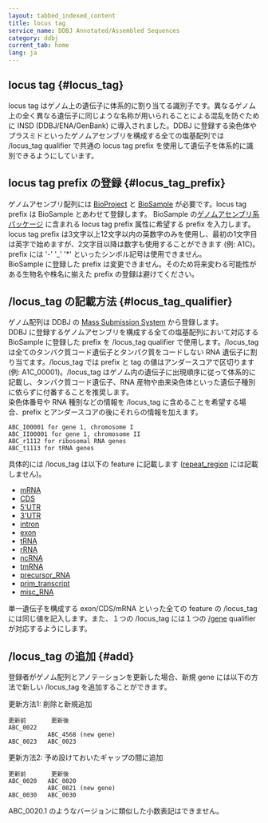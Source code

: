 ```yaml
---
layout: tabbed_indexed_content
title: locus tag
service_name: DDBJ Annotated/Assembled Sequences
category: ddbj
current_tab: home
lang: ja
---
```


## locus tag {#locus_tag}

locus tag はゲノム上の遺伝子に体系的に割り当てる識別子です。異なるゲノム上の全く異なる遺伝子に同じような名称が用いられることによる混乱を防ぐために INSD (DDBJ/ENA/GenBank) に導入されました。DDBJ に登録する染色体やプラスミドといったゲノムアセンブリを構成する全ての塩基配列では /locus_tag qualifier で共通の locus tag prefix を使用して遺伝子を体系的に識別できるようにしています。

## locus tag prefix の登録 {#locus_tag_prefix}

ゲノムアセンブリ配列には [BioProject](/bioproject/submission.html) と [BioSample](/biosample/submission.html) が必要です。locus tag prefix は BioSample とあわせて登録します。  BioSample の[ゲノムアセンブリ系パッケージ](/biosample/overview.html#genome-assembly-sample) に含まれる locus tag prefix 属性に希望する prefix を入力します。locus tag prefix は3文字以上12文字以内の英数字のみを使用し、最初の1文字目は英字で始めますが、2文字目以降は数字も使用することができます (例: A1C)。prefix には '-' '\_' '\*' といったシンボル記号は使用できません。  
BioSample に登録した prefix は変更できません。そのため将来変わる可能性がある生物名や株名に揃えた prefix の登録は避けてください。   

## /locus_tag の記載方法 {#locus_tag_qualifier}

ゲノム配列は DDBJ の [Mass Submission System](/ddbj/mss.html) から登録します。  
DDBJ に登録するゲノムアセンブリを構成する全ての塩基配列において対応する BioSample に登録した prefix を /locus_tag qualifier で使用します。/locus_tag は全てのタンパク質コード遺伝子とタンパク質をコードしない RNA 遺伝子に割り当てます。/locus_tag では prefix と tag の値はアンダースコアで区切ります (例: A1C_00001)。/locus_tag はゲノム内の遺伝子に出現順序に従って体系的に記載し、タンパク質コード遺伝子、RNA 産物や由来染色体といった遺伝子種別に依らずに付番することを推奨します。  
染色体番号や RNA 種別などの情報を /locus_tag に含めることを希望する場合、prefix とアンダースコアの後にそれらの情報を加えます。

```
ABC_I00001 for gene 1, chromosome I
ABC_II00001 for gene 1, chromosome II
ABC_r1112 for ribosomal RNA genes
ABC_t1113 for tRNA genes
```

具体的には /locus_tag は以下の feature に記載します ([repeat_region](/ddbj/features.html#repeat_region) には記載しません)。

* [mRNA](/ddbj/features.html#mRNA)
* [CDS](/ddbj/features.html#cds)
* [5'UTR](/ddbj/features.html#5UTR)
* [3'UTR](/ddbj/features.html#3UTR)
* [intron](/ddbj/features.html#intron)
* [exon](/ddbj/features.html#exon)
* [tRNA](/ddbj/features.html#tRNA)
* [rRNA](/ddbj/features.html#rRNA)
* [ncRNA](/ddbj/features.html#ncRNA)
* [tmRNA](/ddbj/features.html#tmRNA)
* [precursor_RNA](/ddbj/features.html#precursor_RNA)
* [prim_transcript](/ddbj/feature-table.html#prim_transcript)
* [misc_RNA](/ddbj/features.html#misc_RNA)

単一遺伝子を構成する exon/CDS/mRNA といった全ての feature の /locus_tag には同じ値を記入します。また、１つの /locus_tag には１つの [/gene](/ddbj/qualifiers.html#gene) qualifier が対応するようにします。  

## /locus_tag の追加 {#add}

登録者がゲノム配列とアノテーションを更新した場合、新規 gene には以下の方法で新しい /locus_tag を追加することができます。

更新方法1: 削除と新規追加

```
更新前       更新後
ABC_0022
           ABC_4568 (new gene)
ABC_0023   ABC_0023
```

更新方法2: 予め設けておいたギャップの間に追加

```
更新前       更新後
ABC_0020   ABC_0020
           ABC_0021 (new gene)
ABC_0030   ABC_0030
```

ABC_0020.1 のようなバージョンに類似した小数表記はできません。
